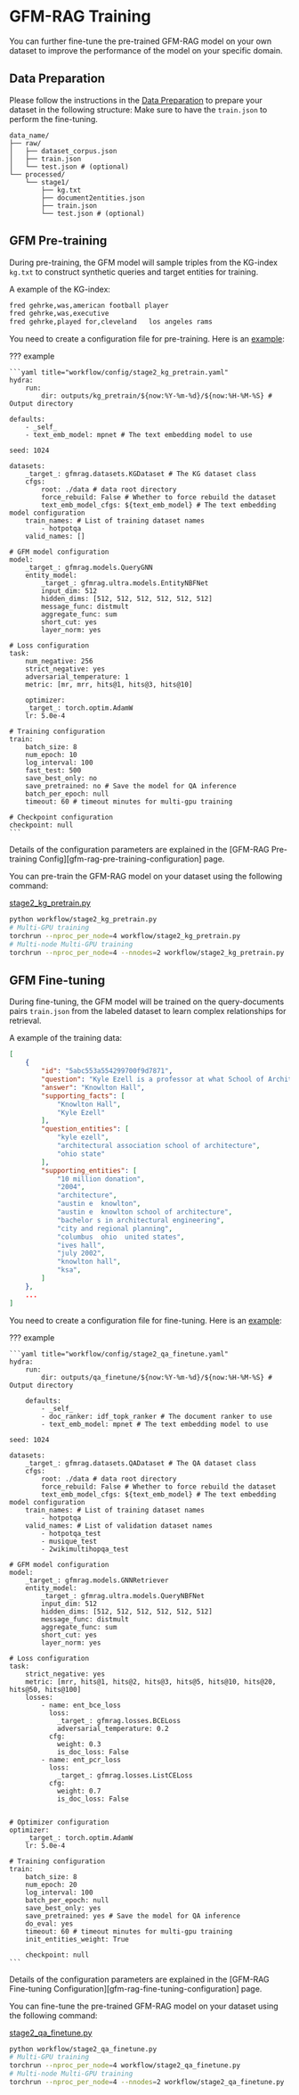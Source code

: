 # GFM-RAG Training

You can further fine-tune the pre-trained GFM-RAG model on your own dataset to improve the performance of the model on your specific domain.

## Data Preparation
Please follow the instructions in the [Data Preparation](data_preparation.md) to prepare your dataset in the following structure:
Make sure to have the `train.json` to perform the fine-tuning.

```
data_name/
├── raw/
│   ├── dataset_corpus.json
│   ├── train.json
│   └── test.json # (optional)
└── processed/
    └── stage1/
        ├── kg.txt
        ├── document2entities.json
        ├── train.json
        └── test.json # (optional)
```

## GFM Pre-training

During pre-training, the GFM model will sample triples from the KG-index `kg.txt` to construct synthetic queries and target entities for training.

A example of the KG-index:

```txt
fred gehrke,was,american football player
fred gehrke,was,executive
fred gehrke,played for,cleveland   los angeles rams
```

You need to create a configuration file for pre-training. Here is an [example](../../workflow/config/stage2_kg_pretrain.yaml):

??? example

    ```yaml title="workflow/config/stage2_kg_pretrain.yaml"
    hydra:
        run:
            dir: outputs/kg_pretrain/${now:%Y-%m-%d}/${now:%H-%M-%S} # Output directory

    defaults:
        - _self_
        - text_emb_model: mpnet # The text embedding model to use

    seed: 1024

    datasets:
        _target_: gfmrag.datasets.KGDataset # The KG dataset class
        cfgs:
            root: ./data # data root directory
            force_rebuild: False # Whether to force rebuild the dataset
            text_emb_model_cfgs: ${text_emb_model} # The text embedding model configuration
        train_names: # List of training dataset names
            - hotpotqa
        valid_names: []

    # GFM model configuration
    model:
        _target_: gfmrag.models.QueryGNN
        entity_model:
            _target_: gfmrag.ultra.models.EntityNBFNet
            input_dim: 512
            hidden_dims: [512, 512, 512, 512, 512, 512]
            message_func: distmult
            aggregate_func: sum
            short_cut: yes
            layer_norm: yes

    # Loss configuration
    task:
        num_negative: 256
        strict_negative: yes
        adversarial_temperature: 1
        metric: [mr, mrr, hits@1, hits@3, hits@10]

        optimizer:
        _target_: torch.optim.AdamW
        lr: 5.0e-4

    # Training configuration
    train:
        batch_size: 8
        num_epoch: 10
        log_interval: 100
        fast_test: 500
        save_best_only: no
        save_pretrained: no # Save the model for QA inference
        batch_per_epoch: null
        timeout: 60 # timeout minutes for multi-gpu training

    # Checkpoint configuration
    checkpoint: null
    ```

Details of the configuration parameters are explained in the [GFM-RAG Pre-training Config][gfm-rag-pre-training-configuration] page.

You can pre-train the GFM-RAG model on your dataset using the following command:

[stage2_kg_pretrain.py](../../workflow/stage2_kg_pretrain.py)
```bash
python workflow/stage2_kg_pretrain.py
# Multi-GPU training
torchrun --nproc_per_node=4 workflow/stage2_kg_pretrain.py
# Multi-node Multi-GPU training
torchrun --nproc_per_node=4 --nnodes=2 workflow/stage2_kg_pretrain.py
```

## GFM Fine-tuning

During fine-tuning, the GFM model will be trained on the query-documents pairs `train.json` from the labeled dataset to learn complex relationships for retrieval.

A example of the training data:

```json
[
	{
		"id": "5abc553a554299700f9d7871",
		"question": "Kyle Ezell is a professor at what School of Architecture building at Ohio State?",
		"answer": "Knowlton Hall",
		"supporting_facts": [
			"Knowlton Hall",
			"Kyle Ezell"
		],
		"question_entities": [
			"kyle ezell",
			"architectural association school of architecture",
			"ohio state"
		],
		"supporting_entities": [
			"10 million donation",
			"2004",
			"architecture",
			"austin e  knowlton",
			"austin e  knowlton school of architecture",
			"bachelor s in architectural engineering",
			"city and regional planning",
			"columbus  ohio  united states",
			"ives hall",
			"july 2002",
			"knowlton hall",
			"ksa",
		]
	},
    ...
]
```

You need to create a configuration file for fine-tuning. Here is an [example](../../workflow/config/stage2_qa_finetune.yaml):

??? example

    ```yaml title="workflow/config/stage2_qa_finetune.yaml"
    hydra:
        run:
            dir: outputs/qa_finetune/${now:%Y-%m-%d}/${now:%H-%M-%S} # Output directory

        defaults:
            - _self_
            - doc_ranker: idf_topk_ranker # The document ranker to use
            - text_emb_model: mpnet # The text embedding model to use

    seed: 1024

    datasets:
        _target_: gfmrag.datasets.QADataset # The QA dataset class
        cfgs:
            root: ./data # data root directory
            force_rebuild: False # Whether to force rebuild the dataset
            text_emb_model_cfgs: ${text_emb_model} # The text embedding model configuration
        train_names: # List of training dataset names
            - hotpotqa
        valid_names: # List of validation dataset names
            - hotpotqa_test
            - musique_test
            - 2wikimultihopqa_test

    # GFM model configuration
    model:
        _target_: gfmrag.models.GNNRetriever
        entity_model:
            _target_: gfmrag.ultra.models.QueryNBFNet
            input_dim: 512
            hidden_dims: [512, 512, 512, 512, 512, 512]
            message_func: distmult
            aggregate_func: sum
            short_cut: yes
            layer_norm: yes

    # Loss configuration
    task:
        strict_negative: yes
        metric: [mrr, hits@1, hits@2, hits@3, hits@5, hits@10, hits@20, hits@50, hits@100]
        losses:
            - name: ent_bce_loss
              loss:
                _target_: gfmrag.losses.BCELoss
                adversarial_temperature: 0.2
              cfg:
                weight: 0.3
                is_doc_loss: False
            - name: ent_pcr_loss
              loss:
                _target_: gfmrag.losses.ListCELoss
              cfg:
                weight: 0.7
                is_doc_loss: False


    # Optimizer configuration
    optimizer:
        _target_: torch.optim.AdamW
        lr: 5.0e-4

    # Training configuration
    train:
        batch_size: 8
        num_epoch: 20
        log_interval: 100
        batch_per_epoch: null
        save_best_only: yes
        save_pretrained: yes # Save the model for QA inference
        do_eval: yes
        timeout: 60 # timeout minutes for multi-gpu training
        init_entities_weight: True

        checkpoint: null
    ```

Details of the configuration parameters are explained in the [GFM-RAG Fine-tuning Configuration][gfm-rag-fine-tuning-configuration] page.


You can fine-tune the pre-trained GFM-RAG model on your dataset using the following command:

[stage2_qa_finetune.py](../../workflow/stage2_qa_finetune.py)
```bash
python workflow/stage2_qa_finetune.py
# Multi-GPU training
torchrun --nproc_per_node=4 workflow/stage2_qa_finetune.py
# Multi-node Multi-GPU training
torchrun --nproc_per_node=4 --nnodes=2 workflow/stage2_qa_finetune.py
```
